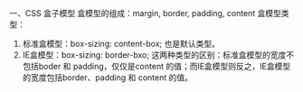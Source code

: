 一、CSS 盒子模型
盒模型的组成：margin, border, padding, content
盒模型类型：

1. 标准盒模型：box-sizing: content-box; 也是默认类型。
2. IE盒模型：box-sizing: border-bxo;
这两种类型的区别：标准盒模型的宽度不包括boder 和 padding，仅仅是content 的值；而IE盒模型则反之，IE盒模型的宽度包括border、padding 和 content 的值。